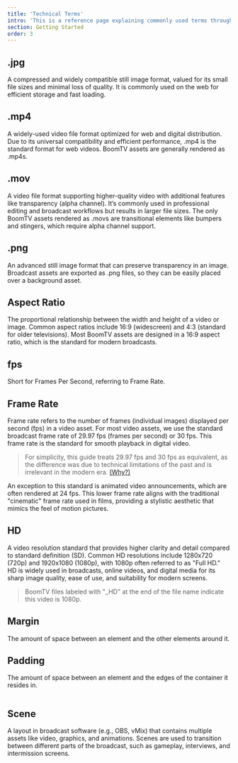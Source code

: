 ```yaml
---
title: 'Technical Terms'
intro: 'This is a reference page explaining commonly used terms throughout this guide, for those unfamiliar with any of the terms used, or simply seeking clarity on how we use these terms at BoomTV.'
section: Getting Started
order: 3
---
```


## .jpg

A compressed and widely compatible still image format, valued for its small file sizes and minimal loss of quality. It is commonly used on the web for efficient storage and fast loading.

## .mp4

A widely-used video file format optimized for web and digital distribution. Due to its universal compatibility and efficient performance, .mp4 is the standard format for web videos. BoomTV assets are generally rendered as .mp4s.

## .mov

A video file format supporting higher-quality video with additional features like transparency (alpha channel). It’s commonly used in professional editing and broadcast workflows but results in larger file sizes. The only BoomTV assets rendered as .movs are transitional elements like bumpers and stingers, which require alpha channel support.

## .png

An advanced still image format that can preserve transparency in an image. Broadcast assets are exported as .png files, so they can be easily placed over a background asset.

## Aspect Ratio

The proportional relationship between the width and height of a video or image. Common aspect ratios include 16:9 (widescreen) and 4:3 (standard for older televisions). Most BoomTV assets are designed in a 16:9 aspect ratio, which is the standard for modern broadcasts.

## fps

Short for Frames Per Second, referring to Frame Rate.

## Frame Rate

Frame rate refers to the number of frames (individual images) displayed per second (fps) in a video asset. For most video assets, we use the standard broadcast frame rate of 29.97 fps (frames per second) or 30 fps. This frame rate is the standard for smooth playback in digital video.

<blockquote>
  For simplicity, this guide treats 29.97 fps and 30 fps as equivalent, as the difference was due to technical limitations of the past and is irrelevant in the modern era. <a href="https://www.diyphotography.net/camera-shoots-29-97fps-not-30fps-doesnt-really-matter/" target="_blank">(Why?)</a>
</blockquote>

An exception to this standard is animated video announcements, which are often rendered at 24 fps. This lower frame rate aligns with the traditional "cinematic" frame rate used in films, providing a stylistic aesthetic that mimics the feel of motion pictures.

## HD

A video resolution standard that provides higher clarity and detail compared to standard definition (SD). Common HD resolutions include 1280x720 (720p) and 1920x1080 (1080p), with 1080p often referred to as "Full HD." HD is widely used in broadcasts, online videos, and digital media for its sharp image quality, ease of use, and suitability for modern screens.

<blockquote>BoomTV files labeled with "_HD" at the end of the file name indicate this video is 1080p.</blockquote>

## Margin

The amount of space between an element and the other elements around it.

## Padding

The amount of space between an element and the edges of the container it resides in.

<img src="https://images.ctfassets.net/pdf29us7flmy/6FMwLUnze6f6SQjjxpB5lq/4da8905078cce5668a00b488f913340d/-IND-004-082-_When_and_How_To_Use_Margin_vs._Padding_in_CSS_-_Final.png?w=1440&q=100&fm=avif" alt="">

## Scene

A layout in broadcast software (e.g., OBS, vMix) that contains multiple assets like video, graphics, and animations. Scenes are used to transition between different parts of the broadcast, such as gameplay, interviews, and intermission screens.
